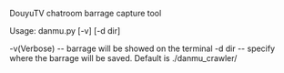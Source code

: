 DouyuTV chatroom barrage capture tool

Usage: 
danmu.py <roomid> [-v] [-d dir]

-v(Verbose) -- barrage will be showed on the terminal
-d dir -- specify where the barrage will be saved. Default is ./danmu_crawler/

